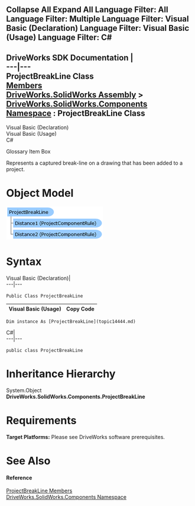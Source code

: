 Collapse All Expand All Language Filter: All  Language Filter: Multiple  Language Filter: Visual Basic (Declaration) Language Filter: Visual Basic (Usage) Language Filter: C#  
---  
DriveWorks SDK Documentation  |   
---|---  
ProjectBreakLine Class   
[Members](topic14445.md)   
[DriveWorks.SolidWorks Assembly](topic13342.md) > [DriveWorks.SolidWorks.Components Namespace](topic13925.md) : ProjectBreakLine Class  
---  
  
Visual Basic (Declaration)    
Visual Basic (Usage)    
C# 

Glossary Item Box

Represents a captured break-line on a drawing that has been added to a project. 

# Object Model

![](dotnetdiagramimages/image805.png)

# Syntax

Visual Basic (Declaration)|   
---|---  
      
    
    Public Class ProjectBreakLine   
  
Visual Basic (Usage)| Copy Code  
---|---  
      
    
    Dim instance As [ProjectBreakLine](topic14444.md)  
  
C#|   
---|---  
      
    
    public class ProjectBreakLine   
  
# Inheritance Hierarchy

System.Object  
**DriveWorks.SolidWorks.Components.ProjectBreakLine**  


# Requirements

**Target Platforms:** Please see DriveWorks software prerequisites.

# See Also

#### Reference

[ProjectBreakLine Members](topic14445.md)   
[DriveWorks.SolidWorks.Components Namespace](topic13925.md)


